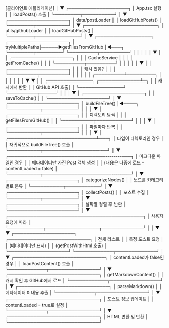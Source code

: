 [클라이언트 애플리케이션] 
        │
        ▼
┌───────────────────┐
│   App.tsx 실행    │
│  loadPosts() 호출 │
└────────┬──────────┘
         │
         ▼
┌───────────────────┐
│  data/postLoader  │
│ loadGitHubPosts() │
└────────┬──────────┘
         │
         ▼
┌───────────────────────┐
│  utils/githubLoader   │
│  loadGitHubPosts()    │
└────────┬──────────────┘
         │
         ▼
┌─────────────────┐     ┌───────────────────┐
│ tryMultiplePaths├─────►getFilesFromGitHub │◄───┐
└────────┬────────┘     └─────────┬─────────┘    │
         │                        │              │
         │                        ▼              │
         │              ┌───────────────────┐    │
         │              │  CacheService     │    │
         │              │  getFromCache()   │    │
         │              └─────────┬─────────┘    │
         │                        │              │
         │                        ▼              │
         │              ┌───────────────────┐    │
         │              │  캐시 있음?         │    │
         │              └─────────┬─────────┘    │
         │                        │              │
         │              ┌─────────┴─────────┐    │
         │              │                   │    │
         │              ▼                   ▼    │
         │     ┌──────────────┐    ┌─────────────┴─┐
         │     │ 캐시에서 반환   │    │ GitHub API 호출│
         │     └──────────────┘    └─────────┬─────┘
         │                                   │
         │                                   ▼
         │                         ┌───────────────────┐
         │                         │  saveToCache()    │
         │                         └───────────────────┘
         │
         ▼
┌──────────────────────┐
│   buildFileTree()    │◄────┐
└──────────┬───────────┘     │
           │                 │
           ▼                 │
┌──────────────────────┐     │
│ 디렉토리 탐색           │     │
│ getFilesFromGitHub() │     │
└──────────┬───────────┘     │
           │                 │
           ▼                 │
┌──────────────────────┐     │
│ 파일마다 반복           │     │
└──────────┬───────────┘     │
           │                 │
           ▼                 │
┌────────────────────────────┴───┐
│ 타입이 디렉토리인 경우               │
│ 재귀적으로 buildFileTree() 호출    │
└──────────┬──────────────────-──┘
           │
           ▼
┌───────────────────────────────--------───┐
│ 마크다운 파일인 경우                          │
│ 메타데이터만 가진 Post 객체 생성                │
│ (내용은 나중에 로드 - contentLoaded = false)  │
└──────────┬──────────────────────--------─┘
           │
           ▼
┌──────────────────────┐
│ categorizeNodes()    │
│ 노드를 카테고리별로 분류   │
└──────────┬───────────┘
           │
           ▼
┌──────────────────────┐
│ collectPosts()       │
│ 포스트 수집             │
└──────────┬───────────┘
           │
           ▼
┌──────────────────────┐
│ 날짜별 정렬 후 반환       │
└──────────────────────┘
           │
           ▼
┌───────────────────────────────────────────┐
│              사용자 요청에 따라                │
└───────────┬─────────────────┬─────────────┘
            │                 │
            ▼                 ▼
┌───────────────────┐  ┌──────────────────────────┐
│ 전체 리스트        │  │ 특정 포스트 요청               │
│ (메타데이터만 표시) │  │ (getPostWithHtml 호출)       │
└───────────────────┘  └────────────┬─────────────┘
                                   │
                                   ▼
                      ┌─────────────────────────────┐
                      │ contentLoaded가 false인 경우  │
                      │ loadPostContent() 호출       │
                      └────────────┬────────────────┘
                                   │
                                   ▼
                      ┌─────────────────────────────┐
                      │ getMarkdownContent()        │
                      │ 캐시 확인 후 GitHub에서 로드     │
                      └────────────┬────────────────┘
                                   │
                                   ▼
                      ┌─────────────────────────────┐
                      │ parseMarkdown()             │
                      │ 메타데이터 & 내용 추출           │
                      └────────────┬────────────────┘
                                   │
                                   ▼
                      ┌─────────────────────────────┐
                      │ 포스트 정보 업데이트             │
                      │ contentLoaded = true로 설정   │
                      └────────────┬────────────────┘
                                   │
                                   ▼
                      ┌─────────────────────────────┐
                      │ HTML 변환 및 반환              │
                      └─────────────────────────────┘